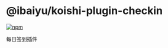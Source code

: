 # @ibaiyu/koishi-plugin-checkin

[![npm](https://img.shields.io/npm/v/@ibaiyu/koishi-plugin-checkin?style=flat-square)](https://www.npmjs.com/package/@ibaiyu/koishi-plugin-checkin)

每日签到插件
